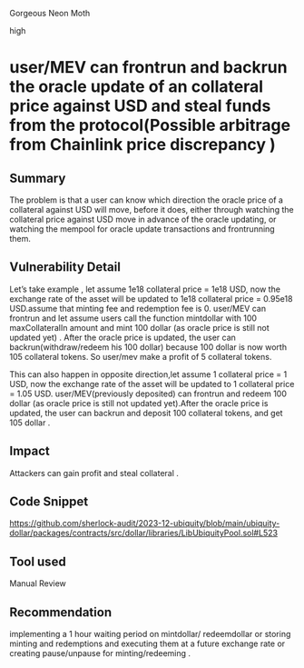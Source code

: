 Gorgeous Neon Moth

high

# user/MEV can frontrun and backrun the oracle update of an collateral price against USD and steal funds from the protocol(Possible arbitrage from Chainlink price discrepancy )

## Summary
The problem is that a user can know which direction the oracle price of a collateral against USD will move, before it does, either through watching the collateral price against USD move in advance of the oracle updating, or watching the mempool for oracle update transactions and frontrunning them.


## Vulnerability Detail
Let’s take example , let assume
1e18 collateral price = 1e18 USD,  now the exchange rate of the asset will be updated to 1e18 collateral price = 0.95e18 USD.assume that minting fee and redemption fee is 0.
user/MEV can frontrun and let assume users call the function mintdollar with 100  maxCollateralIn amount and mint 100 dollar (as oracle price is still not updated yet) . After the oracle price is updated, the user can backrun(withdraw/redeem his 100 dollar) because 100 dollar is now worth 105 collateral tokens. So user/mev make a profit of 5 collateral tokens.

This can also happen in opposite direction,let assume
1 collateral price = 1 USD,  now the exchange rate of the asset will be updated to 1 collateral price = 1.05 USD.
user/MEV(previously deposited) can frontrun and redeem  100 dollar (as oracle price is still not updated yet).After the oracle price is updated, the user can backrun and deposit 100 collateral tokens, and get 105 dollar .

## Impact
Attackers can gain profit and steal collateral .

## Code Snippet
https://github.com/sherlock-audit/2023-12-ubiquity/blob/main/ubiquity-dollar/packages/contracts/src/dollar/libraries/LibUbiquityPool.sol#L523
## Tool used

Manual Review

## Recommendation
implementing a 1 hour waiting period on mintdollar/ redeemdollar or
storing minting and redemptions and executing them at a future exchange rate or creating pause/unpause for minting/redeeming .
